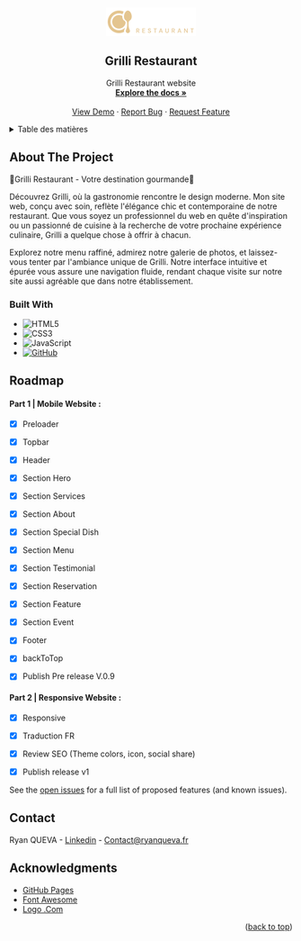 <a name="readme-top"></a>

<!-- PROJECT LOGO -->
<br />
<div align="center">
  <a href="https://beloow.github.io/Grilli-restaurant/">
    <img src="assets/images/logo.svg" alt="Logo" width="160" height="50">
  </a>

  <h2 align="center">Grilli Restaurant</h2>

  <p align="center">
    Grilli Restaurant website
    <br />
    <a href="https://github.com/beloow/Grilli-restaurant/index.html"><strong>Explore the docs »</strong></a>
    <br />
    <br />
    <a href="https://beloow.github.io/Grilli-restaurant/">View Demo</a>
    ·
    <a href="https://github.com/beloow/Grilli-restaurant/issues">Report Bug</a>
    ·
    <a href="https://github.com/beloow/Grilli-restaurant/issues">Request Feature</a>
  </p>
</div>



<!-- TABLE OF CONTENTS -->
<details>
  <summary>Table des matières</summary>
  <ol>
    <li>
      <a href="#about-the-project">About The Project</a>
      <ul>
        <li><a href="#built-with">Built With</a></li>
      </ul>
    </li>
    <li><a href="#roadmap">Roadmap</a></li>
    <li><a href="#contact">Contact</a></li>
    <li><a href="#acknowledgments">Acknowledgments</a></li>
  </ol>
</details>



<!-- ABOUT THE PROJECT -->
## About The Project


🌟Grilli Restaurant - Votre destination gourmande🌟 

Découvrez Grilli, où la gastronomie rencontre le design moderne. Mon site web, conçu avec soin, reflète l'élégance chic et contemporaine de notre restaurant. Que vous soyez un professionnel du web en quête d'inspiration ou un passionné de cuisine à la recherche de votre prochaine expérience culinaire, Grilli a quelque chose à offrir à chacun.


Explorez notre menu raffiné, admirez notre galerie de photos, et laissez-vous tenter par l'ambiance unique de Grilli. Notre interface intuitive et épurée vous assure une navigation fluide, rendant chaque visite sur notre site aussi agréable que dans notre établissement.


### Built With

* ![HTML5][html5.com]
* ![CSS3][css3.com]
* ![JavaScript][javascript.com]
* [![GitHub][github.com]][github-url]


<!-- ROADMAP -->
## Roadmap

#### Part 1 | Mobile Website :

- [x] Preloader
- [x] Topbar
- [x] Header
- [x] Section Hero
- [x] Section Services
- [x] Section About
- [x] Section Special Dish
- [x] Section Menu
- [x] Section Testimonial
- [x] Section Reservation
- [x] Section Feature
- [x] Section Event
- [x] Footer
- [x] backToTop
- [X] Publish Pre release V.0.9


#### Part 2 | Responsive Website :

- [x] Responsive 
- [x] Traduction FR
- [x] Review SEO (Theme colors, icon, social share)
- [x] Publish release v1


See the [open issues](https://github.com/beloow/Grilli-restaurant/issues) for a full list of proposed features (and known issues).



<!-- CONTACT -->
## Contact

Ryan QUEVA - [Linkedin](https://www.linkedin.com/in/ryan-queva) - Contact@ryanqueva.fr




<!-- ACKNOWLEDGMENTS -->
## Acknowledgments

* [GitHub Pages](https://pages.github.com)
* [Font Awesome](https://fontawesome.com)
* [Logo .Com](https://logo.com/)


<p align="right">(<a href="#readme-top">back to top</a>)</p>



<!-- MARKDOWN LINKS & IMAGES -->
<!-- https://www.markdownguide.org/basic-syntax/#reference-style-links -->
[contributors-shield]: https://img.shields.io/github/contributors/othneildrew/Best-README-Template.svg?style=for-the-badge
[contributors-url]: https://github.com/beloow/ryanqueva.fr/contributors
[forks-shield]: https://img.shields.io/github/forks/othneildrew/Best-README-Template.svg?style=for-the-badge
[forks-url]: https://github.com/beloow/ryanqueva.fr/network/members
[stars-shield]: https://img.shields.io/github/stars/othneildrew/Best-README-Template.svg?style=for-the-badge
[stars-url]: https://github.com/othneildrew/Best-README-Template/stargazers
[issues-shield]: https://img.shields.io/github/issues/othneildrew/Best-README-Template.svg?style=for-the-badge
[issues-url]: https://github.com/othneildrew/Best-README-Template/issues
[license-shield]: https://img.shields.io/github/license/othneildrew/Best-README-Template.svg?style=for-the-badge
[license-url]: https://github.com/othneildrew/Best-README-Template/blob/master/LICENSE.txt
[linkedin-shield]: https://img.shields.io/badge/-LinkedIn-black.svg?style=for-the-badge&logo=linkedin&colorB=555
[linkedin-url]: https://www.linkedin.com/in/ryan-queva
[product-screenshot]: resources/img/icon.png
[Next.js]: https://img.shields.io/badge/next.js-000000?style=for-the-badge&logo=nextdotjs&logoColor=white
[Next-url]: https://nextjs.org/
[React.js]: https://img.shields.io/badge/React-20232A?style=for-the-badge&logo=react&logoColor=61DAFB
[React-url]: https://reactjs.org/
[Vue.js]: https://img.shields.io/badge/Vue.js-35495E?style=for-the-badge&logo=vuedotjs&logoColor=4FC08D
[Vue-url]: https://vuejs.org/
[Angular.io]: https://img.shields.io/badge/Angular-DD0031?style=for-the-badge&logo=angular&logoColor=white
[Angular-url]: https://angular.io/
[Svelte.dev]: https://img.shields.io/badge/Svelte-4A4A55?style=for-the-badge&logo=svelte&logoColor=FF3E00
[Svelte-url]: https://svelte.dev/
[Laravel.com]: https://img.shields.io/badge/Laravel-FF2D20?style=for-the-badge&logo=laravel&logoColor=white
[Laravel-url]: https://laravel.com
[Bootstrap.com]: https://img.shields.io/badge/Bootstrap-563D7C?style=for-the-badge&logo=bootstrap&logoColor=white
[Bootstrap-url]: https://getbootstrap.com
[JQuery.com]: https://img.shields.io/badge/jQuery-0769AD?style=for-the-badge&logo=jquery&logoColor=white
[JQuery-url]: https://jquery.com 
[figma.com]: https://img.shields.io/badge/figma-%23F24E1E.svg?style=for-the-badge&logo=figma&logoColor=white
[figma-url]: https://www.figma.com/
[github.com]: https://img.shields.io/badge/github-%23121011.svg?style=for-the-badge&logo=github&logoColor=white
[github-url]: https://www.github.com/
[html5.com]: https://img.shields.io/badge/html5-%23E34F26.svg?style=for-the-badge&logo=html5&logoColor=white
[css3.com]: https://img.shields.io/badge/css3-%231572B6.svg?style=for-the-badge&logo=css3&logoColor=white
[javascript.com]: https://img.shields.io/badge/javascript-%23323330.svg?style=for-the-badge&logo=javascript&logoColor=%23F7DF1E
